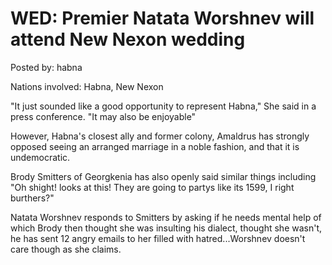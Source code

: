 # WED: Premier Natata Worshnev will attend New Nexon wedding

Posted by: habna

Nations involved: Habna, New Nexon

"It just sounded like a good opportunity to represent Habna,"
She said in a press conference.
"It may also be enjoyable"

However, Habna's closest ally and former colony, Amaldrus has strongly opposed seeing an arranged marriage in a noble fashion, and that it is undemocratic.

Brody Smitters of Georgkenia has also openly said similar things including "Oh shight! looks at this! They are going to partys like its 1599, I right burthers?"

Natata Worshnev responds to Smitters by asking if he needs mental help of which Brody then thought she was insulting his dialect, thought she wasn't, he has sent 12 angry emails to her filled with hatred...Worshnev doesn't care though as she claims.